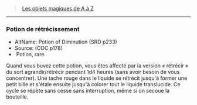 ﻿---
!MagicItem
Type: Potion
Rarity: rare
Id: magicitems_az_hd.md#potion-de-rétrécissement
ParentLink: magicitems_az_hd.md#les-objets-magiques-de-a-à-z
Name: Potion de rétrécissement
ParentName: Les objets magiques de A à Z
NameLevel: 3
AltName: Potion of Diminution (SRD p233)
Source: (COC p178)
Attributes:
  Name: Potion de rétrécissement
  Markdown: >+
    ### <!--Name-->Potion de rétrécissement<!--/Name-->


    - AltName: <!--AltName-->Potion of Diminution (SRD p233)<!--/AltName-->

    - Source: <!--Source-->(COC p178)<!--/Source-->

    -  <!--Type-->Potion<!--/Type-->, <!--Rarity-->rare<!--/Rarity-->


    Quand vous buvez cette potion, vous êtes affecté par la version « rétrécir » du sort agrandir/rétrécir pendant 1d4 heures (sans avoir besoin de vous concentrer). Une tache rouge dans le liquide se rétrécit jusqu'à former une petit bille et s'étale ensuite jusqu'à colorer tout le liquide translucide. Ce cycle se répète sans cesse sans interruption, même si on secoue la bouteille.

  AltName: Potion of Diminution (SRD p233)
  Source: (COC p178)
  Type: Potion
  Rarity: rare
AttributesDictionary: >+
  Name: Potion de rétrécissement

  Markdown: >+

    ### <!--Name-->Potion de rétrécissement<!--/Name-->





    - AltName: <!--AltName-->Potion of Diminution (SRD p233)<!--/AltName-->



    - Source: <!--Source-->(COC p178)<!--/Source-->



    -  <!--Type-->Potion<!--/Type-->, <!--Rarity-->rare<!--/Rarity-->





    Quand vous buvez cette potion, vous êtes affecté par la version « rétrécir » du sort agrandir/rétrécir pendant 1d4 heures (sans avoir besoin de vous concentrer). Une tache rouge dans le liquide se rétrécit jusqu'à former une petit bille et s'étale ensuite jusqu'à colorer tout le liquide translucide. Ce cycle se répète sans cesse sans interruption, même si on secoue la bouteille.



  AltName: Potion of Diminution (SRD p233)

  Source: (COC p178)

  Type: Potion

  Rarity: rare

---
> [Les objets magiques de A à Z](hd_magicitems_az_les_objets_magiques_de_a_a_z.md)

---

### Potion de rétrécissement

- AltName: Potion of Diminution (SRD p233)
- Source: (COC p178)
-  Potion, rare

Quand vous buvez cette potion, vous êtes affecté par la version « rétrécir » du sort agrandir/rétrécir pendant 1d4 heures (sans avoir besoin de vous concentrer). Une tache rouge dans le liquide se rétrécit jusqu'à former une petit bille et s'étale ensuite jusqu'à colorer tout le liquide translucide. Ce cycle se répète sans cesse sans interruption, même si on secoue la bouteille.

